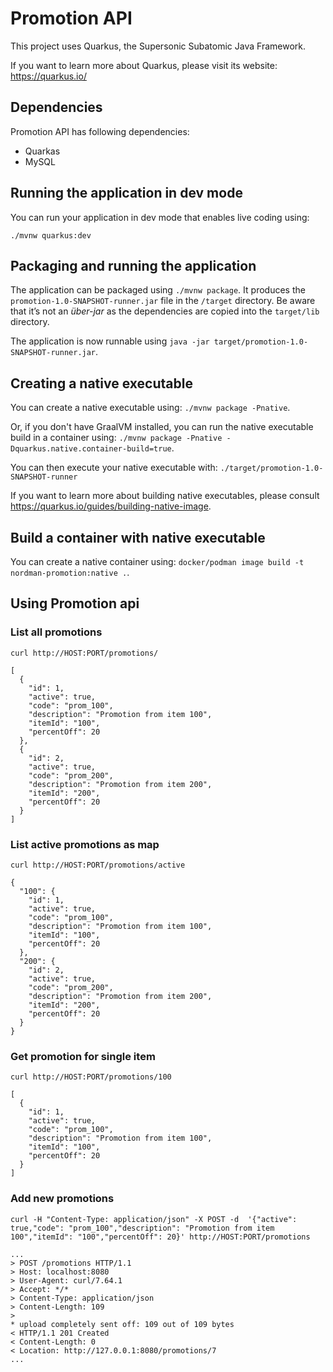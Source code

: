 # Promotion API

This project uses Quarkus, the Supersonic Subatomic Java Framework.

If you want to learn more about Quarkus, please visit its website: https://quarkus.io/

## Dependencies

Promotion API has following dependencies:

- Quarkas
- MySQL

## Running the application in dev mode

You can run your application in dev mode that enables live coding using:
```
./mvnw quarkus:dev
```

## Packaging and running the application

The application can be packaged using `./mvnw package`.
It produces the `promotion-1.0-SNAPSHOT-runner.jar` file in the `/target` directory.
Be aware that it’s not an _über-jar_ as the dependencies are copied into the `target/lib` directory.

The application is now runnable using `java -jar target/promotion-1.0-SNAPSHOT-runner.jar`.

## Creating a native executable

You can create a native executable using: `./mvnw package -Pnative`.

Or, if you don't have GraalVM installed, you can run the native executable build in a container using: `./mvnw package -Pnative -Dquarkus.native.container-build=true`.

You can then execute your native executable with: `./target/promotion-1.0-SNAPSHOT-runner`

If you want to learn more about building native executables, please consult https://quarkus.io/guides/building-native-image.

## Build a container with native executable

You can create a native container using: `docker/podman image build -t nordman-promotion:native .`.

## Using Promotion api

### List all promotions

```
curl http://HOST:PORT/promotions/
```

```
[
  {
    "id": 1,
    "active": true,
    "code": "prom_100",
    "description": "Promotion from item 100",
    "itemId": "100",
    "percentOff": 20
  },
  {
    "id": 2,
    "active": true,
    "code": "prom_200",
    "description": "Promotion from item 200",
    "itemId": "200",
    "percentOff": 20
  }
]
```

### List active promotions as map

```
curl http://HOST:PORT/promotions/active
```

```
{
  "100": {
    "id": 1,
    "active": true,
    "code": "prom_100",
    "description": "Promotion from item 100",
    "itemId": "100",
    "percentOff": 20
  },
  "200": {
    "id": 2,
    "active": true,
    "code": "prom_200",
    "description": "Promotion from item 200",
    "itemId": "200",
    "percentOff": 20
  }
}
```

### Get promotion for single item

```
curl http://HOST:PORT/promotions/100
```
```
[
  {
    "id": 1,
    "active": true,
    "code": "prom_100",
    "description": "Promotion from item 100",
    "itemId": "100",
    "percentOff": 20
  }
]
```

### Add new promotions

```
curl -H "Content-Type: application/json" -X POST -d  '{"active": true,"code": "prom_100","description": "Promotion from item 100","itemId": "100","percentOff": 20}' http://HOST:PORT/promotions
```

```
...
> POST /promotions HTTP/1.1
> Host: localhost:8080
> User-Agent: curl/7.64.1
> Accept: */*
> Content-Type: application/json
> Content-Length: 109
> 
* upload completely sent off: 109 out of 109 bytes
< HTTP/1.1 201 Created
< Content-Length: 0
< Location: http://127.0.0.1:8080/promotions/7
...
```

